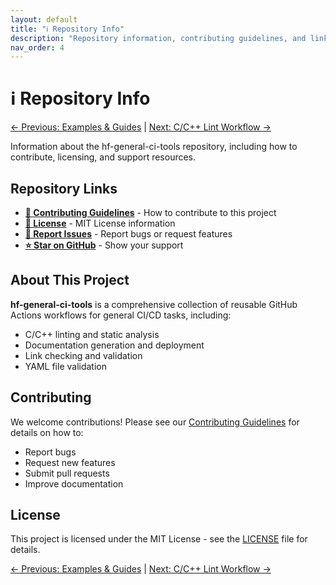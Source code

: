 ```yaml
---
layout: default
title: "ℹ️ Repository Info"
description: "Repository information, contributing guidelines, and links"
nav_order: 4
---
```


# ℹ️ Repository Info

[← Previous: Examples & Guides](examples-guides.md) | [Next: C/C++ Lint Workflow →](lint-workflow.md)

Information about the hf-general-ci-tools repository, including how to contribute, licensing, and support resources.

## Repository Links

- **[🤝 Contributing Guidelines](https://github.com/n3b3x/hf-general-ci-tools/blob/main/CONTRIBUTING.md)** - How to contribute to this project
- **[📄 License](https://github.com/n3b3x/hf-general-ci-tools/blob/main/LICENSE)** - MIT License information
- **[🐛 Report Issues](https://github.com/n3b3x/hf-general-ci-tools/issues)** - Report bugs or request features
- **[⭐ Star on GitHub](https://github.com/n3b3x/hf-general-ci-tools/stargazers)** - Show your support

## About This Project

**hf-general-ci-tools** is a comprehensive collection of reusable GitHub Actions workflows for general CI/CD tasks, including:

- C/C++ linting and static analysis
- Documentation generation and deployment
- Link checking and validation
- YAML file validation

## Contributing

We welcome contributions! Please see our [Contributing Guidelines](https://github.com/n3b3x/hf-general-ci-tools/blob/main/CONTRIBUTING.md) for details on how to:

- Report bugs
- Request new features
- Submit pull requests
- Improve documentation

## License

This project is licensed under the MIT License - see the [LICENSE](https://github.com/n3b3x/hf-general-ci-tools/blob/main/LICENSE) file for details.

[← Previous: Examples & Guides](examples-guides.md) | [Next: C/C++ Lint Workflow →](lint-workflow.md)
